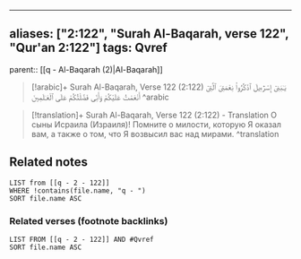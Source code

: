 
---
aliases: ["2:122", "Surah Al-Baqarah, verse 122", "Qur'an 2:122"]
tags: Qvref
---

parent:: [[q - Al-Baqarah (2)|Al-Baqarah]]

> [!arabic]+ Surah Al-Baqarah, Verse 122 (2:122)
> <span class="quran-arabic">يَـٰبَنِىٓ إِسْرَٰٓءِيلَ ٱذْكُرُوا۟ نِعْمَتِىَ ٱلَّتِىٓ أَنْعَمْتُ عَلَيْكُمْ وَأَنِّى فَضَّلْتُكُمْ عَلَى ٱلْعَـٰلَمِينَ</span>
^arabic

> [!translation]+ Surah Al-Baqarah, Verse 122 (2:122) - Translation
> О сыны Исраила (Израиля)! Помните о милости, которую Я оказал вам, а также о том, что Я возвысил вас над мирами.
^translation



## Related notes
```dataview
LIST from [[q - 2 - 122]]
WHERE !contains(file.name, "q - ")
SORT file.name ASC
```

### Related verses (footnote backlinks)
```dataview
LIST FROM [[q - 2 - 122]] AND #Qvref
SORT file.name ASC
```

